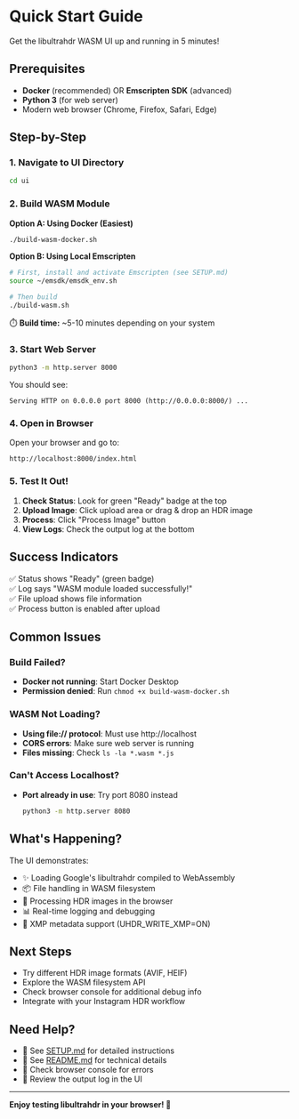 # Quick Start Guide

Get the libultrahdr WASM UI up and running in 5 minutes!

## Prerequisites

- **Docker** (recommended) OR **Emscripten SDK** (advanced)
- **Python 3** (for web server)
- Modern web browser (Chrome, Firefox, Safari, Edge)

## Step-by-Step

### 1. Navigate to UI Directory

```bash
cd ui
```

### 2. Build WASM Module

**Option A: Using Docker (Easiest)**
```bash
./build-wasm-docker.sh
```

**Option B: Using Local Emscripten**
```bash
# First, install and activate Emscripten (see SETUP.md)
source ~/emsdk/emsdk_env.sh

# Then build
./build-wasm.sh
```

⏱️ **Build time:** ~5-10 minutes depending on your system

### 3. Start Web Server

```bash
python3 -m http.server 8000
```

You should see:
```
Serving HTTP on 0.0.0.0 port 8000 (http://0.0.0.0:8000/) ...
```

### 4. Open in Browser

Open your browser and go to:
```
http://localhost:8000/index.html
```

### 5. Test It Out!

1. **Check Status**: Look for green "Ready" badge at the top
2. **Upload Image**: Click upload area or drag & drop an HDR image
3. **Process**: Click "Process Image" button
4. **View Logs**: Check the output log at the bottom

## Success Indicators

✅ Status shows "Ready" (green badge)  
✅ Log says "WASM module loaded successfully!"  
✅ File upload shows file information  
✅ Process button is enabled after upload  

## Common Issues

### Build Failed?
- **Docker not running**: Start Docker Desktop
- **Permission denied**: Run `chmod +x build-wasm-docker.sh`

### WASM Not Loading?
- **Using file:// protocol**: Must use http://localhost
- **CORS errors**: Make sure web server is running
- **Files missing**: Check `ls -la *.wasm *.js`

### Can't Access Localhost?
- **Port already in use**: Try port 8080 instead
  ```bash
  python3 -m http.server 8080
  ```

## What's Happening?

The UI demonstrates:
- ✨ Loading Google's libultrahdr compiled to WebAssembly
- 📦 File handling in WASM filesystem
- 🔄 Processing HDR images in the browser
- 📊 Real-time logging and debugging
- 🎨 XMP metadata support (UHDR_WRITE_XMP=ON)

## Next Steps

- Try different HDR image formats (AVIF, HEIF)
- Explore the WASM filesystem API
- Check browser console for additional debug info
- Integrate with your Instagram HDR workflow

## Need Help?

- 📖 See [SETUP.md](SETUP.md) for detailed instructions
- 🔧 See [README.md](README.md) for technical details
- 🐛 Check browser console for errors
- 💬 Review the output log in the UI

---

**Enjoy testing libultrahdr in your browser! 🚀**

